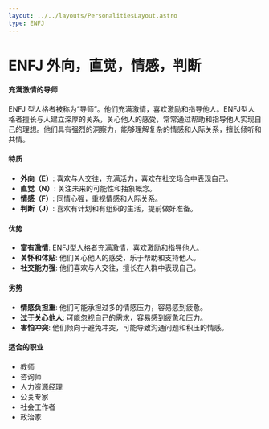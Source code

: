 ```yaml
---
layout: ../../layouts/PersonalitiesLayout.astro
type: ENFJ
---
```

# ENFJ 外向，直觉，情感，判断

#### 充满激情的导师
ENFJ 型人格者被称为“导师”。他们充满激情，喜欢激励和指导他人。ENFJ型人格者擅长与人建立深厚的关系，关心他人的感受，常常通过帮助和指导他人实现自己的理想。他们具有强烈的洞察力，能够理解复杂的情感和人际关系，擅长倾听和共情。

#### 特质
- **外向（E）**: 喜欢与人交往，充满活力，喜欢在社交场合中表现自己。
- **直觉（N）**: 关注未来的可能性和抽象概念。
- **情感（F）**: 同情心强，重视情感和人际关系。
- **判断（J）**: 喜欢有计划和有组织的生活，提前做好准备。

#### 优势
- **富有激情**: ENFJ型人格者充满激情，喜欢激励和指导他人。
- **关怀和体贴**: 他们关心他人的感受，乐于帮助和支持他人。
- **社交能力强**: 他们喜欢与人交往，擅长在人群中表现自己。

#### 劣势
- **情感负担重**: 他们可能承担过多的情感压力，容易感到疲惫。
- **过于关心他人**: 可能忽视自己的需求，容易感到疲惫和压力。
- **害怕冲突**: 他们倾向于避免冲突，可能导致沟通问题和积压的情感。

#### 适合的职业
- 教师
- 咨询师
- 人力资源经理
- 公关专家
- 社会工作者
- 政治家